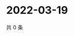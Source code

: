 # 2022-03-19

共 0 条

<!-- BEGIN WEIBO -->
<!-- 最后更新时间 Sat Mar 19 2022 17:12:01 GMT+0800 (China Standard Time) -->

<!-- END WEIBO -->
